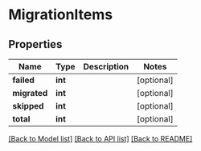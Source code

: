 # MigrationItems

## Properties
Name | Type | Description | Notes
------------ | ------------- | ------------- | -------------
**failed** | **int** |  | [optional] 
**migrated** | **int** |  | [optional] 
**skipped** | **int** |  | [optional] 
**total** | **int** |  | [optional] 

[[Back to Model list]](../README.md#documentation-for-models) [[Back to API list]](../README.md#documentation-for-api-endpoints) [[Back to README]](../README.md)


